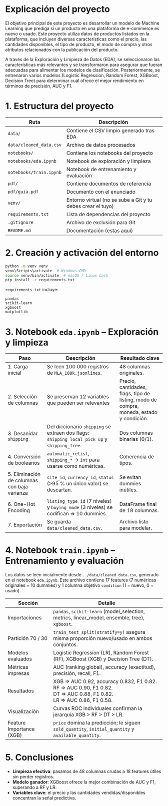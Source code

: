 # Explicación del proyecto

El objetivo principal de este proyecto es desarrollar un modelo de Machine Learning que prediga si un producto en una plataforma de e-commerce es nuevo o usado. Este proyecto utiliza datos de productos listados en la plataforma, que incluyen diversas características como el precio, las cantidades disponibles, el tipo de producto, el modo de compra y otros atributos relacionados con la publicación del producto.

A través de la Exploración y Limpieza de Datos (EDA), se seleccionaron las características más relevantes y se transformaron para asegurar que fueran adecuadas para alimentar los modelos de clasificación. Posteriormente, se entrenaron varios modelos (Logistic Regression, Random Forest, XGBoost, Decision Tree) para determinar cuál ofrece el mejor rendimiento en términos de precisión, AUC y F1.

# 1. Estructura del proyecto


| Ruta                     | Descripción                              |
|--------------------------|------------------------------------------|
| `data/`                  | Contiene el CSV limpio generado tras EDA |
| `data/cleaned_data.csv`  | Archivo de datos procesados              |
| `notebooks/`             | Contiene los notebooks del proyecto      |
| `notebooks/eda.ipynb`    | Notebook de exploración y limpieza       |
| `notebooks/train.ipynb`  | Notebook de entrenamiento y evaluación   |
| `pdf/`                   | Contiene documentos de referencia        |
| `pdf/guia.pdf`           | Documento con el enunciado               |
| `venv/`                  | Entorno virtual (no se sube a Git  y tu debes crear el tuyo)       |
| `requirements.txt`       | Lista de dependencias del proyecto       |
| `.gitignore`             | Archivo de exclusión para Git            |
| `README.md`              | Documentación (estas aquí)    |


# 2. Creación y activación del entorno

```bash
python -m venv venv
venv\Scripts\activate  # Windows CMD
source venv/bin/activate  # macOS / Linux bash
pip install -r requirements.txt
```

`requirements.txt` incluye:

```
pandas
scikit-learn
xgboost
matplotlib
```

# 3. Notebook `eda.ipynb` – Exploración y limpieza

| Paso | Descripción | Resultado clave |
| --- | --- | --- |
| 1. Carga inicial | Se leen 100 000 registros de `MLA_100k.jsonlines`. | 48 columnas originales. |
| 2. Selección de columnas | Se preservan 12 variables que pueden ser relevantes | Precio, cantidades, flags, tipo de listing, modo de compra, moneda, estado y condición. |
| 3. Desanidar `shipping` | Del diccionario `shipping` se extraen dos flags: `shipping_local_pick_up` y `shipping_free`. | Dos columnas binarias (0/1). |
| 4. Conversión de booleanos | `automatic_relist`, `shipping_*` → `int` para usarse como numéricas. | Coherencia de tipos. |
| 5. Eliminación de columnas con baja varianza | `site_id`, `currency_id`, `status` (>95 % un único valor) se descartan. | Se evitan dummies inútiles. |
| 6. One-Hot Encoding | `listing_type_id` (7 niveles) y `buying_mode` (3 niveles) se codifican ⇒ 10 dummies. | DataFrame final de 18 columnas. |
| 7. Exportación | Se guarda `data/cleaned_data.csv`. | Archivo listo para modelar. |

# 4. Notebook `train.ipynb` – Entrenamiento y evaluación

Los datos se leen inicialmente desde `../data/cleaned_data.csv`, generado en el notebook `eda.ipynb`. Este archivo contiene 17 features (7 numéricas originales + 10 dummies) y 1 columna objetivo `condition` (1 = nuevo, 0 = usado).

| Sección | Detalle |
|---------|---------|
| Importaciones | `pandas`, `scikit-learn` (model_selection, metrics, linear_model, ensemble, tree), `xgboost`. |
| Partición 70 / 30 | `train_test_split(stratify=y)` asegura misma proporción nuevo/usado en ambos conjuntos. |
| Modelos evaluados | Logistic Regression (LR), Random Forest (RF), XGBoost (XGB) y Decision Tree (DT). |
| Métricas impresas | AUC (ranking global), accuracy (exactitud), precisión, recall, F1. |
| Resultados | XGB ⇒ AUC 0.92, accuracy 0.832, F1 0.82.<br>RF ⇒ AUC 0.90, F1 0.82.<br>DT ⇒ AUC 0.88, F1 0.82.<br>LR ⇒ AUC 0.86, F1 0.58. |
| Visualización | Curvas ROC individuales confirman la jerarquía XGB > RF > DT > LR. |
| Feature Importance (XGB) | `price` domina la predicción; le siguen `sold_quantity`, `initial_quantity` y `available_quantity`. |

# 5. Conclusiones

- **Limpieza efectiva**: pasamos de 48 columnas crudas a 18 features útiles sin perder registros.
- **Modelo ganador**: XGBoost ofrece la mejor combinación de AUC y F1, superando a RF y LR.
- **Variables clave**: el precio y las cantidades vendidas/disponibles concentran la señal predictiva.